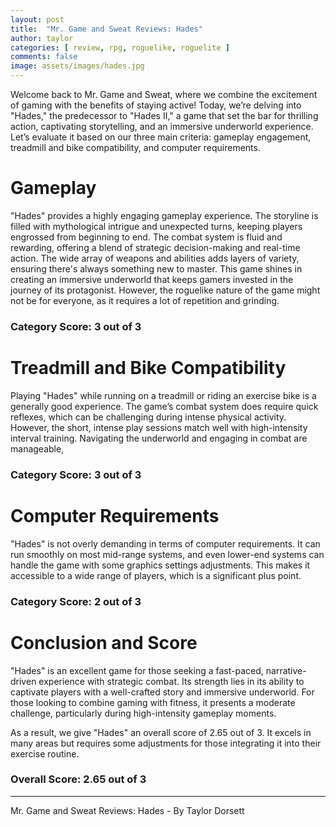 ```yaml
---
layout: post
title:  "Mr. Game and Sweat Reviews: Hades"
author: taylor
categories: [ review, rpg, roguelike, roguelite ]
comments: false
image: assets/images/hades.jpg
---
```


Welcome back to Mr. Game and Sweat, where we combine the excitement of gaming with the benefits of staying active! Today, we’re delving into "Hades," the predecessor to "Hades II," a game that set the bar for thrilling action, captivating storytelling, and an immersive underworld experience. Let’s evaluate it based on our three main criteria: gameplay engagement, treadmill and bike compatibility, and computer requirements.

# Gameplay

"Hades" provides a highly engaging gameplay experience. The storyline is filled with mythological intrigue and unexpected turns, keeping players engrossed from beginning to end. The combat system is fluid and rewarding, offering a blend of strategic decision-making and real-time action. The wide array of weapons and abilities adds layers of variety, ensuring there's always something new to master. This game shines in creating an immersive underworld that keeps gamers invested in the journey of its protagonist. However, the roguelike nature of the game might not be for everyone, as it requires a lot of repetition and grinding.

### Category Score: 3 out of 3

# Treadmill and Bike Compatibility

Playing "Hades" while running on a treadmill or riding an exercise bike is a generally good experience. The game’s combat system does require quick reflexes, which can be challenging during intense physical activity. However, the short, intense play sessions match well with high-intensity interval training. Navigating the underworld and engaging in combat are manageable,

### Category Score: 3 out of 3

# Computer Requirements

"Hades" is not overly demanding in terms of computer requirements. It can run smoothly on most mid-range systems, and even lower-end systems can handle the game with some graphics settings adjustments. This makes it accessible to a wide range of players, which is a significant plus point.

### Category Score: 2 out of 3

# Conclusion and Score

"Hades" is an excellent game for those seeking a fast-paced, narrative-driven experience with strategic combat. Its strength lies in its ability to captivate players with a well-crafted story and immersive underworld. For those looking to combine gaming with fitness, it presents a moderate challenge, particularly during high-intensity gameplay moments.

As a result, we give "Hades" an overall score of 2.65 out of 3. It excels in many areas but requires some adjustments for those integrating it into their exercise routine.

### Overall Score: 2.65 out of 3

---

Mr. Game and Sweat Reviews: Hades - By Taylor Dorsett
